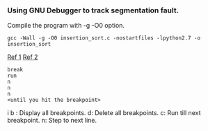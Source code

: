### Using GNU Debugger to track segmentation fault.

Compile the program with -g -O0 option.

```console
gcc -Wall -g -O0 insertion_sort.c -nostartfiles -lpython2.7 -o insertion_sort
```

[Ref 1](https://www.gnu.org/software/gcc/bugs/segfault.html)
[Ref 2](https://www.thegeekstuff.com/2010/03/debug-c-program-using-gdb/)

```console
break
run
n
n
n
<until you hit the breakpoint>
```

i b : Display all breakpoints.
d: Delete all breakpoints.
c: Run till next breakpoint.
n: Step to next line. 

